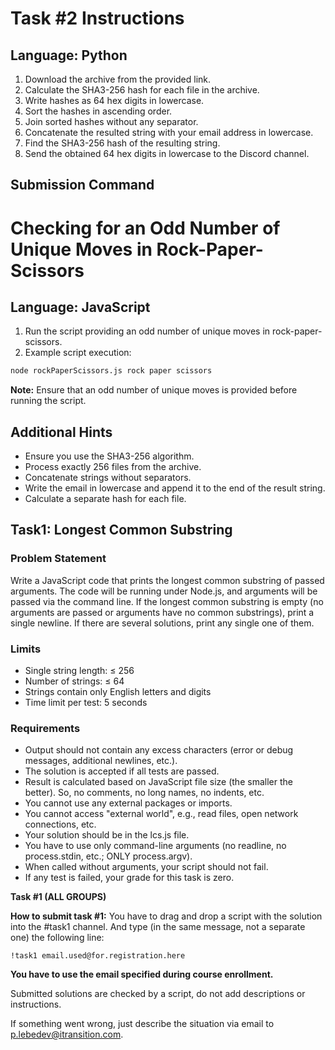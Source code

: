 # Task #2 Instructions

## Language: Python

1. Download the archive from the provided link.
2. Calculate the SHA3-256 hash for each file in the archive.
3. Write hashes as 64 hex digits in lowercase.
4. Sort the hashes in ascending order.
5. Join sorted hashes without any separator.
6. Concatenate the resulted string with your email address in lowercase.
7. Find the SHA3-256 hash of the resulting string.
8. Send the obtained 64 hex digits in lowercase to the Discord channel.

## Submission Command

# Checking for an Odd Number of Unique Moves in Rock-Paper-Scissors

## Language: JavaScript

1. Run the script providing an odd number of unique moves in rock-paper-scissors.
2. Example script execution:

```bash
node rockPaperScissors.js rock paper scissors
```

**Note:** Ensure that an odd number of unique moves is provided before running the script.

## Additional Hints

- Ensure you use the SHA3-256 algorithm.
- Process exactly 256 files from the archive.
- Concatenate strings without separators.
- Write the email in lowercase and append it to the end of the result string.
- Calculate a separate hash for each file.

## Task1: Longest Common Substring

### Problem Statement

Write a JavaScript code that prints the longest common substring of passed arguments. The code will be running under Node.js, and arguments will be passed via the command line. If the longest common substring is empty (no arguments are passed or arguments have no common substrings), print a single newline. If there are several solutions, print any single one of them.

### Limits

- Single string length: ≤ 256
- Number of strings: ≤ 64
- Strings contain only English letters and digits
- Time limit per test: 5 seconds

### Requirements

- Output should not contain any excess characters (error or debug messages, additional newlines, etc.).
- The solution is accepted if all tests are passed.
- Result is calculated based on JavaScript file size (the smaller the better). So, no comments, no long names, no indents, etc.
- You cannot use any external packages or imports.
- You cannot access "external world", e.g., read files, open network connections, etc.
- Your solution should be in the lcs.js file.
- You have to use only command-line arguments (no readline, no process.stdin, etc.; ONLY process.argv).
- When called without arguments, your script should not fail.
- If any test is failed, your grade for this task is zero.

**Task #1 (ALL GROUPS)**

**How to submit task #1:**
You have to drag and drop a script with the solution into the #task1 channel. And type (in the same message, not a separate one) the following line:

```
!task1 email.used@for.registration.here
```

**You have to use the email specified during course enrollment.**

Submitted solutions are checked by a script, do not add descriptions or instructions.

If something went wrong, just describe the situation via email to p.lebedev@itransition.com.
